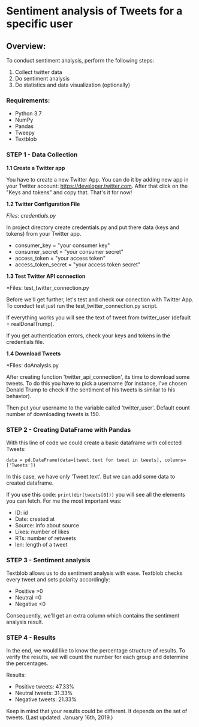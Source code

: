 # Sentiment analysis of Tweets for a specific user

## Overview:
To conduct sentiment analysis, perform the following steps:
1. Collect twitter data
2. Do sentiment analysis
3. Do statistics and data visualization (optionally)

### Requirements:
- Python 3.7
- NumPy
- Pandas
- Tweepy
- Textblob

### STEP 1 - Data Collection

**1.1 Create a Twitter app**

You have to create a new Twitter App. You can do it by adding new app in your Twitter account: https://developer.twitter.com. 
After that click on the "Keys and tokens" and copy that. That's it for now!

**1.2 Twitter Configuration File**

*Files: credentials.py*

In project directory create credentials.py and put there data (keys and tokens) from your Twitter app. 

- consumer_key = "your consumer key"
- consumer_secret = "your consumer secret"
- access_token = "your access token"
- access_token_secret = "your access token secret"

**1.3 Test Twitter API connection**

*Files: test_twitter_connection.py

Before we'll get further, let's test and check our conection with Twitter App. To conduct test just run the test_twitter_connection.py script. 

If everything works you will see the text of tweet from twitter_user (default = realDonalTrump).

If you get authentication errors, check your keys and tokens in the credentials file. 

**1.4 Download Tweets**

*Files: doAnalysis.py

After creating function 'twitter_api_connection', its time to download some tweets. To do this you have to pick a username (for instance, I've chosen Donald Trump to check if the sentiment of his tweets is similar to his behavior).

Then put your username to the variable called 'twitter_user'. Default count number of downloading tweets is 150. 


### STEP 2 - Creating DataFrame with Pandas

With this line of code we could create a basic dataframe with collected Tweets:

`data = pd.DataFrame(data=[tweet.text for tweet in tweets], columns=['Tweets'])`

In this case, we have only 'Tweet.text'. But we can add some data to created dataframe. 

If you use this code: `print(dir(tweets[0]))` you will see all the elements you can fetch. For me the most important was:
- ID: id
- Date: created at
- Source: info about source
- Likes: number of likes
- RTs: number of retweets
- len: length of a tweet


### STEP 3 - Sentiment analysis

Textblob allows us to do sentiment analysis with ease. Textblob checks every tweet and sets polarity accordingly:
- Positive >0
- Neutral =0
- Negative <0

Consequently, we'll get an extra column which contains the sentiment analysis result. 

### STEP 4 - Results

In the end, we would like to know the percentage structure of results. To verify the results, we will count the number for each group and determine the percentages.

Results:
- Positive tweets: 47.33%
- Neutral tweets: 31.33%
- Negative tweets: 21.33%

Keep in mind that your results could be different. It depends on the set of tweets. (Last updated: January 16th, 2019.)





